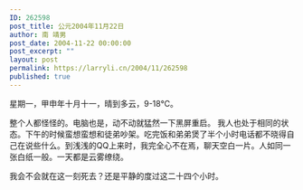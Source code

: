 ```yaml
---
ID: 262598
post_title: 公元2004年11月22日
author: 南 靖男
post_date: 2004-11-22 00:00:00
post_excerpt: ""
layout: post
permalink: https://larryli.cn/2004/11/262598
published: true
---
```

星期一，甲申年十月十一，晴到多云，9-18℃。

整个人都怪怪的。电脑也是，动不动就猛然一下黑屏重启。
我人也处于相同的状态。下午的时候蛮想蛮想和徒弟吵架。吃完饭和弟弟煲了半个小时电话都不晓得自己在说些什么。到浅浅的QQ上来时，我完全心不在焉，聊天空白一片。人如同一张白纸一般。一天都是云雾缭绕。

我会不会就在这一刻死去？还是平静的度过这二十四个小时。